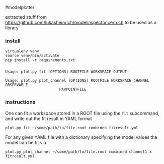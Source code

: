 #modelplotter

extracted stuff from https://github.com/lukasheinrich/modelinspector.cern.ch to be used as a library

### install

    virtualenv venv
    source venv/bin/activate
    pip install -r requirements.txt

### 

    Usage: plot.py fit [OPTIONS] ROOTFILE WORKSPACE OUTPUT

    Usage: plot.py plot_channel [OPTIONS] ROOTFILE WORKSPACE CHANNEL OBSERVABLE
                            PARPOINTFILE

    

### instructions

One can fit a workspace stored in a ROOT file using the `fit` subcommand, and write out the fit result in YAML format

    plot.py fit ~/some/path/to/file.root combined fitresult.yml
     
For any given YAML file with a dictionary specifying the model values the model can be fit via

    plot.py plot_channel ~/some/path/to/file.root combined channel1 x fitresult.yml
